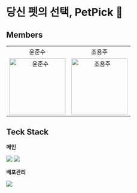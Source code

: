 # 당신 펫의 선택, PetPick 🐾

## Members

<table align="center">
  <tr align="center">
    <td>윤준수</td>
    <td>조용주</td>
  </tr>
  <tr>
    <td align="center">
        <a href="https://github.com/jueunseuk"><img src="https://avatars.githubusercontent.com/u/174159935?v=4" width="150px" alt="윤준수"/><br /></a>
     </td>
     <td align="center">
        <a href="https://github.com/fishman1123"><img src="https://avatars.githubusercontent.com/u/88637228?v=4" width="150px" alt="조용주"/><br /></a>
     </td>

  <tr>
</table>

## Teck Stack

**메인**

<div align="left">
<img src="https://img.shields.io/badge/TypeScript-3178C6?style=for-the-badge&logo=Springboot&logoColor=white">
<img src="https://img.shields.io/badge/React-61DAFB?style=for-the-badge&logo=JPA&logoColor=white">

**배포관리**

<img src="https://img.shields.io/badge/github?style=for-the-badge&logo=zustand&logoColor=white">


